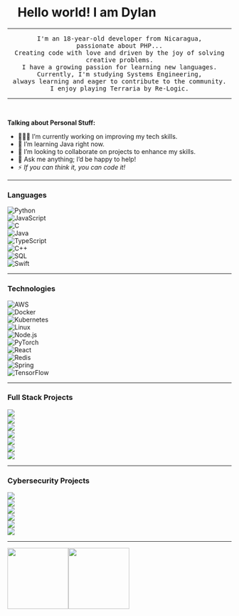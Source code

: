 # <img src="https://github.com/TheDudeThatCode/TheDudeThatCode/blob/master/Assets/Earth.gif" width="16px"> Hello world! I am Dylan <br/>

---

<p align="center">
  <samp>
    I'm an 18-year-old developer from Nicaragua,
  <br/> passionate about PHP...
  <br/>
  Creating code with love and driven by the joy of solving creative problems.
  <br/>
  I have a growing passion for learning new languages.
  <br/>
  Currently, I'm studying Systems Engineering,
  <br/>
  always learning and eager to contribute to the community.
  <br/>
  I enjoy playing Terraria by Re-Logic.
  </samp>
</p>

---

<br />

**Talking about Personal Stuff:**  
- 👨🏽‍💻 I’m currently working on improving my tech skills.  
- 🌱 I’m learning Java right now.  
- 👯 I’m looking to collaborate on projects to enhance my skills.  
- 💬 Ask me anything; I’d be happy to help!  
- ⚡️ *If you can think it, you can code it!*  

---

### Languages  
![Python](https://img.shields.io/badge/-Python-000?&logo=Python)  
![JavaScript](https://img.shields.io/badge/-JavaScript-000?&logo=JavaScript)  
![C](https://img.shields.io/badge/-C-000?&logo=C)  
![Java](https://img.shields.io/badge/-Java-000?&logo=Java&logoColor=007396)  
![TypeScript](https://img.shields.io/badge/-TypeScript-000?&logo=TypeScript)  
![C++](https://img.shields.io/badge/-C++-000?&logo=c%2b%2b&logoColor=00599C)  
![SQL](https://img.shields.io/badge/-SQL-000?&logo=MySQL)  
![Swift](https://img.shields.io/badge/-Swift-000?&logo=Swift)  

---

### Technologies  
![AWS](https://img.shields.io/badge/-AWS-000?&logo=Amazon-AWS&logoColor=F90)  
![Docker](https://img.shields.io/badge/-Docker-000?&logo=Docker)  
![Kubernetes](https://img.shields.io/badge/-Kubernetes-000?&logo=Kubernetes)  
![Linux](https://img.shields.io/badge/-Linux-000?&logo=Linux)  
![Node.js](https://img.shields.io/badge/-Node.js-000?&logo=node.js)  
![PyTorch](https://img.shields.io/badge/-PyTorch-000?&logo=PyTorch)  
![React](https://img.shields.io/badge/-React-000?&logo=React)  
![Redis](https://img.shields.io/badge/-Redis-000?&logo=Redis)  
![Spring](https://img.shields.io/badge/-Spring-000?&logo=Spring)  
![TensorFlow](https://img.shields.io/badge/-TensorFlow-000?&logo=TensorFlow)  

---

### Full Stack Projects  
[![](https://img.shields.io/badge/-🧬%20My%20Website-000)](https://github.com/adamalston/v2)  
[![](https://img.shields.io/badge/-🦠%20COVID‑19%20Dashboard-000)](https://github.com/adamalston/COVID-19-Dashboard)  
[![](https://img.shields.io/badge/-📝%20Summarizer-000)](https://github.com/adamalston/Summarizer)  
[![](https://img.shields.io/badge/-🔬%20Overwatch-000)](https://github.com/adamalston/overwatch)  
[![](https://img.shields.io/badge/-🛰%20KubeSat-000)](https://github.com/adamalston/kubesat)  
[![](https://img.shields.io/badge/-🔊%20Voice%20Poker-000)](https://github.com/adamalston/Poker)  
[![](https://img.shields.io/badge/-🗺%20PokémonGo%20Map-000)](https://github.com/adamalston/PokemonGo-Map)  

---

### Cybersecurity Projects  
[![](https://img.shields.io/badge/-🩸%20Heartbleed-000)](https://github.com/adamalston/Heartbleed)  
[![](https://img.shields.io/badge/-🌊%20SYN%20Flood-000)](https://github.com/adamalston/SYN-Flood)  
[![](https://img.shields.io/badge/-🗂%20Packet%20Sniffing%20%26%20Spoofing-000)](https://github.com/adamalston/Packet-Sniffing-and-Spoofing)  
[![](https://img.shields.io/badge/-💉%20SQL%20Injection-000)](https://github.com/adamalston/SQL-Injection)  
[![](https://img.shields.io/badge/-🛡%20Spectre%20%26%20Meltdown-000)](https://github.com/adamalston/Meltdown-Spectre)  
[![](https://img.shields.io/badge/-🌐%20Network%20Tools-000)](https://github.com/adamalston/Network-Tools)  

---

<a href="https://www.adamalston.com/"><img height="137px" src="https://github-readme-stats.vercel.app/api?username=adamalston&hide_title=true&hide_border=true&show_icons=true&include_all_commits=true&count_private=true&line_height=21&text_color=000&icon_color=000&bg_color=0,ea6161,ffc64d,fffc4d,52fa5a&theme=graywhite" /><img height="137px" src="https://github-readme-stats.vercel.app/api/top-langs/?username=adamalston&hide=html&hide_title=true&hide_border=true&layout=compact&langs_count=6&exclude_repo=comp426,Redventures-Movie-Quotes&text_color=000&icon_color=fff&bg_color=0,52fa5a,4dfcff,c64dff&theme=graywhite" /></a>
